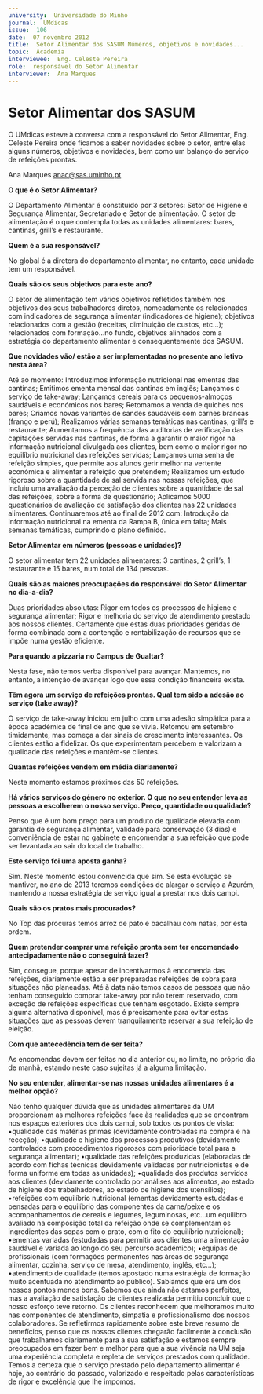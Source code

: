 ```yaml
---
university:  Universidade do Minho
journal:  UMdicas
issue:  106
date:  07 novembro 2012
title:  Setor Alimentar dos SASUM Números, objetivos e novidades...
topic:  Academia
interviewee:  Eng. Celeste Pereira
role:  responsável do Setor Alimentar
interviewer:  Ana Marques
---
```




# Setor Alimentar dos SASUM

O UMdicas esteve à conversa com a responsável do Setor Alimentar, Eng. Celeste Pereira onde ficamos a saber novidades sobre o setor, entre elas alguns números, objetivos e novidades, bem como um balanço do serviço de refeições prontas. 

Ana Marques 
anac@sas.uminho.pt


**O que é o Setor Alimentar?**

O Departamento Alimentar é constituído por 3 setores: Setor de Higiene e Segurança Alimentar, Secretariado e Setor de alimentação. O setor de alimentação é o que contempla todas as unidades alimentares: bares, cantinas, grill’s e restaurante.


**Quem é a sua responsável?**

No global é a diretora do departamento alimentar, no entanto, cada unidade tem um responsável.


**Quais são os seus objetivos para este ano?**

O setor de alimentação tem vários objetivos refletidos também nos objetivos dos seus trabalhadores diretos, nomeadamente os relacionados com indicadores de segurança alimentar (indicadores de higiene); objetivos relacionados com a gestão (receitas, diminuição de custos, etc…); relacionados com formação…no fundo, objetivos alinhados com a estratégia do departamento alimentar e consequentemente dos SASUM.


**Que novidades vão/ estão a ser implementadas no presente ano letivo nesta área?**

Até ao momento: Introduzimos informação nutricional nas ementas das cantinas; Emitimos ementa mensal das cantinas em inglês; Lançamos o serviço de take-away; Lançamos cereais para os pequenos-almoços saudáveis e económicos nos bares; Retomamos a venda de quiches nos bares; Criamos novas variantes de sandes saudáveis com carnes brancas (frango e perú); Realizamos várias semanas temáticas nas cantinas, grill’s e restaurante; Aumentamos a frequência das auditorias de verificação das capitações servidas nas cantinas, de forma a garantir o maior rigor na informação nutricional divulgada aos clientes, bem como o maior rigor no equilíbrio nutricional das refeições servidas; Lançamos uma senha de refeição simples, que permite aos alunos gerir melhor na vertente económica e alimentar a refeição que pretendem; Realizamos um estudo rigoroso sobre a quantidade de sal servida nas nossas refeições, que incluiu uma avaliação da perceção de clientes sobre a quantidade de sal das refeições, sobre a forma de questionário; Aplicamos 5000 questionários de avaliação de satisfação dos clientes nas 22 unidades alimentares. Continuaremos até ao final de 2012 com: Introdução da informação nutricional na ementa da Rampa B, única em falta; Mais semanas temáticas, cumprindo o plano definido.


**Setor Alimentar em números (pessoas e unidades)?**

O setor alimentar tem 22 unidades alimentares: 3 cantinas, 2 grill’s, 1 restaurante e 15 bares, num total de 134 pessoas.


**Quais são as maiores preocupações do responsável do Setor Alimentar no dia-a-dia?**

Duas prioridades absolutas: Rigor em todos os processos de higiene e segurança alimentar; Rigor e melhoria do serviço de atendimento prestado aos nossos clientes. Certamente que estas duas prioridades geridas de forma combinada com a contenção e rentabilização de recursos que se impõe numa gestão eficiente.


**Para quando a pizzaria no Campus de Gualtar?**

Nesta fase, não temos verba disponível para avançar. Mantemos, no entanto, a intenção de avançar logo que essa condição financeira exista.


**Têm agora um serviço de refeições prontas. Qual tem sido a adesão ao serviço (take away)?**

O serviço de take-away iniciou em julho com uma adesão simpática para a época académica de final de ano que se vivia. Retomou em setembro timidamente, mas começa a dar sinais de crescimento interessantes. Os clientes estão a fidelizar. Os que experimentam percebem e valorizam a qualidade das refeições e mantêm-se clientes.


**Quantas refeições vendem em média diariamente?**

Neste momento estamos próximos das 50 refeições.


**Há vários serviços do género no exterior. O que no seu entender leva as pessoas a escolherem o nosso serviço. Preço, quantidade ou qualidade?**

Penso que é um bom preço para um produto de qualidade elevada com garantia de segurança alimentar, validade para conservação (3 dias) e conveniência de estar no gabinete e encomendar a sua refeição que pode ser levantada ao sair do local de trabalho.


**Este serviço foi uma aposta ganha?**

Sim. Neste momento estou convencida que sim. Se esta evolução se mantiver, no ano de 2013 teremos condições de alargar o serviço a Azurém, mantendo a nossa estratégia de serviço igual a prestar nos dois campi.


**Quais são os pratos mais procurados?**

No Top das procuras temos arroz de pato e bacalhau com natas, por esta ordem.


**Quem pretender comprar uma refeição pronta sem ter encomendado antecipadamente não o conseguirá fazer?**

Sim, consegue, porque apesar de incentivarmos à encomenda das refeições, diariamente estão a ser preparadas refeições de sobra para situações não planeadas. Até à data não temos casos de pessoas que não tenham conseguido comprar take-away por não terem reservado, com exceção de refeições específicas que tenham esgotado. Existe sempre alguma alternativa disponível, mas é precisamente para evitar estas situações que as pessoas devem tranquilamente reservar a sua refeição de eleição.


**Com que antecedência tem de ser feita?**

As encomendas devem ser feitas no dia anterior ou, no limite, no próprio dia de manhã, estando neste caso sujeitas já a alguma limitação.


**No seu entender, alimentar-se nas nossas unidades alimentares é a melhor opção?**

Não tenho qualquer dúvida que as unidades alimentares da UM proporcionam as melhores refeições face às realidades que se encontram nos espaços exteriores dos dois campi, sob todos os pontos de vista: 
•qualidade das matérias primas (devidamente controladas na compra e na receção); 
•qualidade e higiene dos processos produtivos (devidamente controlados com procedimentos rigorosos com prioridade total para a segurança alimentar); 
•qualidade das refeições produzidas (elaboradas de acordo com fichas técnicas devidamente validadas por nutricionistas e de forma uniforme em todas as unidades); 
•qualidade dos produtos servidos aos clientes (devidamente controlado por análises aos alimentos, ao estado de higiene dos trabalhadores, ao estado de higiene dos utensílios); 
•refeições com equilíbrio nutricional (ementas devidamente estudadas e pensadas para o equilíbrio das componentes da carne/peixe e os acompanhamentos de cereais e legumes, leguminosas, etc…um equilibro avaliado na composição total da refeição onde se complementam os ingredientes das sopas com o prato, com o fito do equilíbrio nutricional); 
•ementas variadas (estudadas para permitir aos clientes uma alimentação saudável e variada ao longo do seu percurso académico); 
•equipas de profissionais (com formações permanentes nas áreas de segurança alimentar, cozinha, serviço de mesa, atendimento, inglês, etc…); 
•atendimento de qualidade (temos apostado numa estratégia de formação muito acentuada no atendimento ao público). Sabíamos que era um dos nossos pontos menos bons. Sabemos que ainda não estamos perfeitos, mas a avaliação de satisfação de clientes realizada permitiu concluir que o nosso esforço teve retorno. Os clientes reconhecem que melhoramos muito nas componentes de atendimento, simpatia e profissionalismo dos nossos colaboradores. 
Se refletirmos rapidamente sobre este breve resumo de benefícios, penso que os nossos clientes chegarão facilmente à conclusão que trabalhamos diariamente para a sua satisfação e estamos sempre preocupados em fazer bem e melhor para que a sua vivência na UM seja uma experiência completa e repleta de serviços prestados com qualidade. Temos a certeza que o serviço prestado pelo departamento alimentar é hoje, ao contrário do passado, valorizado e respeitado pelas características de rigor e excelência que lhe impomos.

